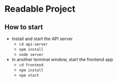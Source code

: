 # Readable Project


## How to start

* Install and start the API server
    - `cd api-server`
    - `npm install`
    - `node server`
* In another terminal window, start the frontend app
    - `cd frontend`
    - `npm install`
    - `npm start`
